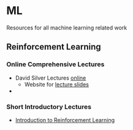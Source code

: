 # ML 
Resources for all machine learning related work

## Reinforcement Learning
### Online Comprehensive Lectures
- David Silver Lectures [online](https://www.youtube.com/playlist?list=PLqYmG7hTraZDM-OYHWgPebj2MfCFzFObQ)
  * Website for [lecture slides](https://www.davidsilver.uk/teaching/)
- 

### Short Introductory Lectures
- [Introduction to Reinforcement Learning](http://videolectures.net/deeplearning2016_pineau_reinforcement_learning/)
